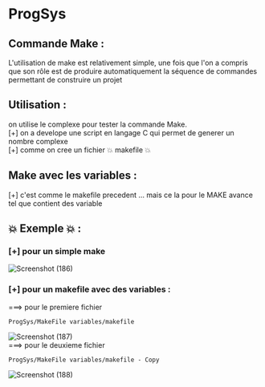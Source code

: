 # ProgSys

## Commande Make :
L'utilisation de make est relativement simple, une fois que l'on a compris que son rôle est de produire automatiquement la séquence de commandes permettant de construire un projet

## Utilisation :
on utilise le complexe pour tester la commande Make.</br>
[+] on a develope une script en langage C qui permet de generer un nombre complexe</br>
[+] comme on cree un fichier :boom: makefile :boom: 
## Make avec les variables :
[+] c'est comme le makefile precedent ... mais ce la pour le MAKE avance tel que contient des variable 

## :boom: Exemple :boom: :
### [+] pour un simple make </br>
![Screenshot (186)](https://user-images.githubusercontent.com/65505262/146039255-fc2b4afc-fa55-4770-8768-f6e96b75678c.png)</br>
### [+] pour un makefile avec des variables : </br>
 ===> pour le premiere fichier
 ```
 ProgSys/MakeFile variables/makefile
 ```
![Screenshot (187)](https://user-images.githubusercontent.com/65505262/146199441-d2df8a2f-0fd1-4a7a-89ba-5e32486532e3.png)</br>
 ===> pour le deuxieme fichier 
 ```
 ProgSys/MakeFile variables/makefile - Copy
 ```
![Screenshot (188)](https://user-images.githubusercontent.com/65505262/146202688-23cbd4c4-a325-458c-8235-fd91be508330.png)
